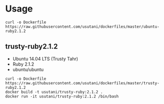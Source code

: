 # Usage

```
curl -o Dockerfile https://raw.githubusercontent.com/usutani/dockerfiles/master/ubuntu-ruby2.1.2
```

## trusty-ruby2.1.2

- Ubuntu 14.04 LTS (Trusty Tahr)
- Ruby 2.1.2
- ubuntu/ubuntu

```
curl -o Dockerfile https://raw.githubusercontent.com/usutani/dockerfiles/master/trusty-ruby2.1.2
docker build -t usutani/trusty-ruby:2.1.2 .
docker run -it usutani/trusty-ruby:2.1.2 /bin/bash
```
